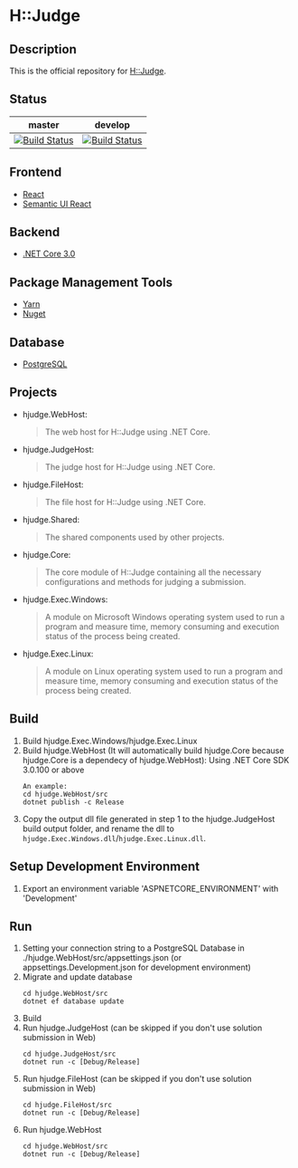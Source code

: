# H::Judge

## Description
This is the official repository for [H::Judge](https://hjudge.com).

## Status
| master | develop |
| ------ | ------- |
| [![Build Status](https://dev.azure.com/hez2010/H-Judge/_apis/build/status/hez2010.H-Judge?branchName=master)](https://dev.azure.com/hez2010/H-Judge/_build/latest?definitionId=10&branchName=master) | [![Build Status](https://dev.azure.com/hez2010/H-Judge/_apis/build/status/hez2010.H-Judge?branchName=develop)](https://dev.azure.com/hez2010/H-Judge/_build/latest?definitionId=10&branchName=develop) |

## Frontend
- [React](https://reactjs.org/)
- [Semantic UI React](https://react.semantic-ui.com/)

## Backend
- [.NET Core 3.0](https://www.microsoft.com/net/)

## Package Management Tools
- [Yarn](https://yarnpkg.com/)
- [Nuget](https://www.nuget.org/)

## Database
- [PostgreSQL](https://www.postgresql.org/)

## Projects
- hjudge.WebHost:
    > The web host for H::Judge using .NET Core. 
- hjudge.JudgeHost:
    > The judge host for H::Judge using .NET Core. 
- hjudge.FileHost:
    > The file host for H::Judge using .NET Core. 
- hjudge.Shared:
    > The shared components used by other projects. 
- hjudge.Core:
    > The core module of H::Judge containing all the necessary configurations and methods for judging a submission. 
- hjudge.Exec.Windows:
    > A module on Microsoft Windows operating system used to run a program and measure time, memory consuming and execution status of the process being created. 
- hjudge.Exec.Linux:
    > A module on Linux operating system used to run a program and measure time, memory consuming and execution status of the process being created. 

## Build
1. Build hjudge.Exec.Windows/hjudge.Exec.Linux
2. Build hjudge.WebHost (It will automatically build hjudge.Core because hjudge.Core is a dependecy of hjudge.WebHost): Using .NET Core SDK 3.0.100 or above
    ```
    An example:
    cd hjudge.WebHost/src
    dotnet publish -c Release
    ```
3. Copy the output dll file generated in step 1 to the hjudge.JudgeHost build output folder, and rename the dll to `hjudge.Exec.Windows.dll`/`hjudge.Exec.Linux.dll`.


## Setup Development Environment
1. Export an environment variable 'ASPNETCORE_ENVIRONMENT' with 'Development'

## Run
1. Setting your connection string to a PostgreSQL Database in ./hjudge.WebHost/src/appsettings.json (or appsettings.Development.json for development environment)
2. Migrate and update database
    ```
    cd hjudge.WebHost/src
    dotnet ef database update
    ```
3. Build
4. Run hjudge.JudgeHost (can be skipped if you don't use solution submission in Web)
    ```
    cd hjudge.JudgeHost/src
    dotnet run -c [Debug/Release]
    ```
5. Run hjudge.FileHost (can be skipped if you don't use solution submission in Web)
    ```
    cd hjudge.FileHost/src
    dotnet run -c [Debug/Release]
    ```
6. Run hjudge.WebHost
    ```
    cd hjudge.WebHost/src
    dotnet run -c [Debug/Release]
    ```